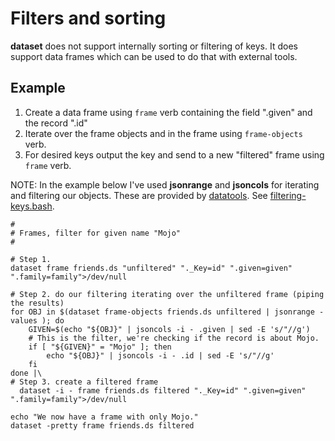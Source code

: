 
Filters and sorting
===================

__dataset__ does not support internally sorting or filtering of keys.
It does support data frames which can be used to do that with external
tools.

Example
-------

1. Create a data frame using `frame` verb containing the field ".given" and the record ".id"
2. Iterate over the frame objects and in the frame using `frame-objects` verb.
3. For desired keys output the key and send to a new "filtered" frame using `frame` verb.

NOTE: In the example below I've used __jsonrange__ and __jsoncols__ for iterating
and filtering our objects. These are provided by [datatools](https://github.com/caltechlibrary/datatools/releases). See [filtering-keys.bash](filtering-keys.bash).

```shell
#
# Frames, filter for given name "Mojo"
#

# Step 1.
dataset frame friends.ds "unfiltered" "._Key=id" ".given=given" ".family=family">/dev/null

# Step 2. do our filtering iterating over the unfiltered frame (piping the results)
for OBJ in $(dataset frame-objects friends.ds unfiltered | jsonrange -values ); do
    GIVEN=$(echo "${OBJ}" | jsoncols -i - .given | sed -E 's/"//g')
    # This is the filter, we're checking if the record is about Mojo.
    if [ "${GIVEN}" = "Mojo" ]; then
        echo "${OBJ}" | jsoncols -i - .id | sed -E 's/"//g'
    fi
done |\
# Step 3. create a filtered frame
  dataset -i - frame friends.ds filtered "._Key=id" ".given=given" ".family=family">/dev/null

echo "We now have a frame with only Mojo."
dataset -pretty frame friends.ds filtered
```


